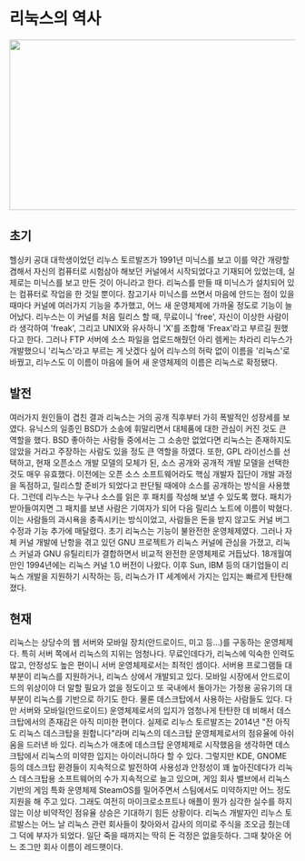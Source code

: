 # 리눅스의 역사



<img src="http://cfile25.uf.tistory.com/image/2563D550578335732FB3ED" width="700" height="300"></img>

## 초기


헬싱키 공대 대학생이었던 리누스 토르발즈가 1991년 미닉스를 보고 이를 약간 개량할 겸해서 자신의 컴퓨터로 시험삼아 해보던 커널에서 시작되었다고 기재되어 있었는데, 실제로는 미닉스를 보고 만든 것이 아니라고 한다. 리눅스를 만들 때 미닉스가 설치되어 있는 컴퓨터로 작업을 한 것일 뿐이다. 참고기사 미닉스를 쓰면서 마음에 안드는 점이 있을 때마다 커널에 여러가지 기능을 추가했고, 어느 새 운영체제에 가까울 정도로 기능이 늘어났다. 리누스는 이 커널를 처음 릴리스 할 때, 무료이니 'free', 자신이 이상한 사람이라 생각하여 'freak', 그리고 UNIX와 유사하니 'X'를 조합해 'Freax'라고 부르길 원했다고 한다. 그러나 FTP 서버에 소스 파일을 업로드해줬던 아리 렘케는 차라리 리누스가 개발했으니 '리눅스'라고 부르는 게 낫겠다 싶어 리누스의 허락 없이 이름을 '리눅스'로 바꿨고, 리누스도 이 이름이 마음에 들어 새 운영체제의 이름은 리눅스로 확정됐다.


## 발전


 여러가지 원인들이 겹친 결과 리눅스는 거의 공개 직후부터 가히 폭발적인 성장세를 보였다. 유닉스의 일종인 BSD가 소송에 휘말리면서 대체품에 대한 관심이 커진 것도 큰 역할을 했다. BSD 좋아하는 사람들 중에서는 그 소송만 없었다면 리눅스는 존재하지도 않았을 거라고 주장하는 사람도 있을 정도 큰 역할을 하였다. 또한, GPL 라이선스를 선택하고, 현재 오픈소스 개발 모델의 모체가 된, 소스 공개와 공개적 개발 모델을 선택한 것도 매우 유효했다. 이전에는 오픈 소스 소프트웨어라도 핵심 개발자 집단이 개발 과정을 독점하고, 릴리스할 준비가 되었다고 판단될 때에야 소스를 공개하는 방식을 사용했다. 그런데 리누스는 누구나 소스를 읽은 후 패치를 작성해 보낼 수 있도록 했다. 패치가 받아들여지면 그 패치를 보낸 사람은 기여자가 되어 다음 릴리스 노트에 이름이 박혔다. 이는 사람들의 과시욕을 충족시키는 방식이었고, 사람들은 돈을 받지 않고도 커널 버그 수정과 기능 추가에 매달렸다.
초기 리눅스는 기능이 불완전한 운영체제였다. 그러나 자체 커널 개발에 난항을 겪고 있던 GNU 프로젝트가 리눅스 커널에 관심을 가졌고, 리눅스 커널과 GNU 유틸리티가 결합하면서 비교적 완전한 운영체제로 거듭났다. 18개월여만인 1994년에는 리눅스 커널 1.0 버전이 나왔다. 이후 Sun, IBM 등의 대기업들이 리눅스 개발을 지원하기 시작하는 등, 리눅스가 IT 세계에서 가지는 입지는 빠르게 탄탄해졌다.

## 현재


리눅스는 상당수의 웹 서버와 모바일 장치(안드로이드, 미고 등…)를 구동하는 운영체제다. 특히 서버 쪽에서 리눅스의 지위는 엄청나다. 무료인데다가, 리눅스에 익숙한 인력도 많고, 안정성도 높은 편이니 서버 운영체제로서는 최적인 셈이다. 서버용 프로그램들 대부분이 리눅스를 지원하거나, 리눅스 상에서 개발되고 있다. 모바일 시장에서 안드로이드의 위상이야 더 말할 필요가 없을 정도이고 또 국내에서 돌아가는 가정용 공유기의 대부분이 리눅스를 기반으로 하기도 한다.
물론 데스크탑에서 사용하는 사람들도 있다. 다만 서버와 모바일(안드로이드) 운영체제로서의 입지가 엄청나게 탄탄한 데 비해서 데스크탑에서의 존재감은 아직 미미한 편이다. 실제로 리누스 토르발즈는 2014년 "전 아직도 리눅스 데스크탑을 원합니다"라며 리눅스의 데스크탑 운영체제로서의 점유율에 아쉬움을 드러낸 바 있다. 리눅스가 애초에 데스크탑 운영체제로 시작했음을 생각하면 데스크탑에서 리눅스의 미약한 입지는 아이러니하다 할 수 있다. 그렇지만 KDE, GNOME 등의 데스크탑 환경들이 지속적으로 발전하여 사용성과 안정성이 꽤 높아진데다가 리눅스 데스크탑용 소프트웨어의 수가 지속적으로 늘고 있으며, 게임 회사 밸브에서 리눅스 기반의 게임 특화 운영체제 SteamOS를 밀어주면서 스팀에서도 미약하지만 어느 정도 지원을 해 주고 있다. 그래도 여전히 마이크로소프트나 애플이 뭔가 심각한 실수를 하지 않는 이상 비약적인 점유율 상승은 기대하기 힘든 상황이다.
리눅스 개발자인 리누스 토르발스는 어느 날 리눅스 관련 회사들이 찾아와서 감사의 의미로 주식을 조오금 줬는데 그 덕에 부자가 되었다. 일단 죽을 때까지는 딱히 돈 걱정은 없을듯하다. 그때 찾아온 어느 조그만 회사 이름이 레드햇이다.



